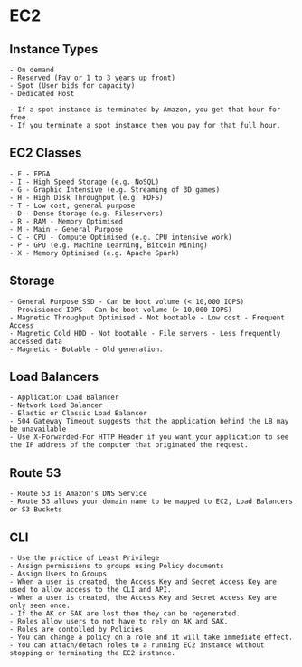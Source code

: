 # EC2

## Instance Types
    - On demand
    - Reserved (Pay or 1 to 3 years up front)
    - Spot (User bids for capacity)
    - Dedicated Host 
    
    - If a spot instance is terminated by Amazon, you get that hour for free.
    - If you terminate a spot instance then you pay for that full hour.
    
## EC2 Classes
    - F - FPGA
    - I - High Speed Storage (e.g. NoSQL)
    - G - Graphic Intensive (e.g. Streaming of 3D games)
    - H - High Disk Throughput (e.g. HDFS)
    - T - Low cost, general purpose
    - D - Dense Storage (e.g. Fileservers)
    - R - RAM - Memory Optimised
    - M - Main - General Purpose
    - C - CPU - Compute Optimised (e.g. CPU intensive work)
    - P - GPU (e.g. Machine Learning, Bitcoin Mining)
    - X - Memory Optimised (e.g. Apache Spark)
    
## Storage
    - General Purpose SSD - Can be boot volume (< 10,000 IOPS)
    - Provisioned IOPS - Can be boot volume (> 10,000 IOPS)
    - Magnetic Throughput Optimised - Not bootable - Low cost - Frequent Access
    - Magnetic Cold HDD - Not bootable - File servers - Less frequently accessed data
    - Magnetic - Botable - Old generation.
    
## Load Balancers
    - Application Load Balancer
    - Network Load Balancer
    - Elastic or Classic Load Balancer
    - 504 Gateway Timeout suggests that the application behind the LB may be unavailable
    - Use X-Forwarded-For HTTP Header if you want your application to see the IP address of the computer that originated the request.
    
## Route 53
    - Route 53 is Amazon's DNS Service
    - Route 53 allows your domain name to be mapped to EC2, Load Balancers or S3 Buckets
    
## CLI
    - Use the practice of Least Privilege
    - Assign permissions to groups using Policy documents
    - Assign Users to Groups
    - When a user is created, the Access Key and Secret Access Key are used to allow access to the CLI and API.
    - When a user is created, the Access Key and Secret Access Key are only seen once.
    - If the AK or SAK are lost then they can be regenerated.
    - Roles allow users to not have to rely on AK and SAK.
    - Roles are contolled by Policies
    - You can change a policy on a role and it will take immediate effect.
    - You can attach/detach roles to a running EC2 instance without stopping or terminating the EC2 instance.
    
    
